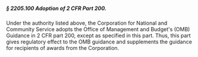 ##### § 2205.100 Adoption of 2 CFR Part 200. #####

Under the authority listed above, the Corporation for National and Community Service adopts the Office of Management and Budget's (OMB) Guidance in 2 CFR part 200, except as specified in this part. Thus, this part gives regulatory effect to the OMB guidance and supplements the guidance for recipients of awards from the Corporation.